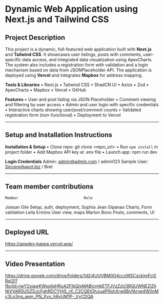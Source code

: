 # Dynamic Web Application using Next.js and Tailwind CSS

##  Project Description

This project is a dynamic, full-featured web application built with **Next.js** and **Tailwind CSS**. It showcases user listings, posts with comments, user-specific data access, and integrated data visualization using ApexCharts. The system also includes a registration form with validation and a login mechanism based on data from JSONPlaceholder API. The application is deployed using **Vercel** and integrates **Mapbox** for address mapping.

**Tools & Libraries**
    • Next.js
    • Tailwind CSS
    • ShadCN UI
    • Axios
    • Zod
    • ApexCharts
    • Mapbox
    • Vercel
    • GitHub
    
**Features**
    • User and post listing via JSON Placeholder
    • Comment viewing and filtering by user access
    • Admin and user login with specific credentials
    • Interactive charts showing user/post/comment counts
    • Validated registration form (non-functional)
    • Deployment to Vercel
    
---

## Setup and Installation Instructions

**Installation & Setup**
    • Clone repo: git clone <repo_url>
    • Run `npm install` in project folder
    • Add Mapbox API key at .env file
    • Launch app: npm run dev
    
**Login Credentials**
    Admin: admin@admin.com / admin123
    Sample User: Sincere@april.biz / Bret

---
## Team member contributions
    Member	                     		Role
Joesan Gile	               	     Setup, auth, deployment,
Sophia Jean Gipanao	             Charts, Form validation
Leila Ermino	         	     User view, maps
Marlon Bono             	     Posts, comments, UI

    
---
## Deployed URL
https://appdev-kappa.vercel.app/

---
## Video Presentation
https://drive.google.com/drive/folders/1d2i4UUVBM0G4cczW5CzckjmFcl2RqI2I?fbclid=IwY2xjawKWsolleHRuA2FlbQIxMABicmlkETFJVzZzU3RQUWNEZlZhNjVVAR5UGZDJcFghRDCYHjS_rX_C2CQEtOhJuaIP9shXrw6BvfArne4W0nMc3Lo3ng_aem_PN_Xyx_h8vUM1P-_VyCDQA



